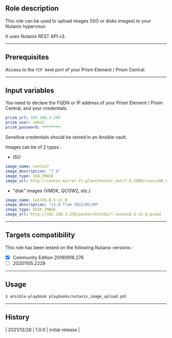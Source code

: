 ## Role description

This role can be used to upload images (ISO or disks images) to your Nutanix hypervisor.

It uses Nutanix REST API v3.

------

## Prerequisites

Access to the `TCP 9440` port of your Prism Element / Prism Central.

------

## Input variables

You need to declare the FQDN or IP address of your Prism Element / Prism Central, and your credentials.

```yaml
prism_url: 192.168.3.245
prism_user: admin
prism_password: ********
```

Sensitive credentials should be stored in an Ansible vault.

Images can be of 2 types :

- ISO

```yaml
image_name: centos7
image_description: "7.9"
image_type: ISO_IMAGE
image_url: http://centos.mirror.fr.planethoster.net/7.9.2009/isos/x86_64/CentOS-7-x86_64-NetInstall-2009.iso
```

- "disk" images (VMDK, QCOW2, etc.)

```yaml
image_name: CentOS-8.5-v1.0
image_description: "v1.0 from 2022/01/09"
image_type: DISK_IMAGE
image_url: http://192.168.3.250/packer/CentOS/T-centos8.5-v1.0.qcow2
```

------

## Targets compatibility

This role has been tested on the following Nutanix versions :
- [x] Community Edition 20190916.276
- [ ] 20201105.2229

------

## Usage

```bash
$ ansible-playbook playbooks/nutanix_image_upload.yml
```

------

## History

| 2021/12/28 | 1.0.0 | initial release                                           |
